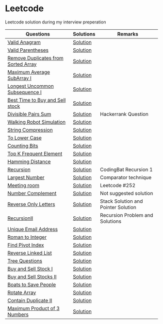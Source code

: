 # Leetcode 
Leetcode solution during my interview preperation

| Questions  | Solutions | Remarks |
| ------------- | ------------- | ------------- |
| [Valid Anagram](https://leetcode.com/problems/valid-anagram/description/)  | [Solution](https://github.com/manojkumarsmks/Leetcode/blob/master/ValidAnagram.java)|
| [Valid Parentheses](https://leetcode.com/problems/valid-parentheses/description/) | [Solution](https://github.com/manojkumarsmks/Leetcode/blob/master/ValidParentheses.java)|
| [Remove Duplicates from Sorted Array](https://leetcode.com/problems/remove-duplicates-from-sorted-array/description/) | [Solution](https://github.com/manojkumarsmks/Leetcode/blob/master/RemoveDupicateFromSortedArray.java)|
| [Maximum Average SubArray I](https://leetcode.com/problems/maximum-average-subarray-i/description/)| [Solution](https://github.com/manojkumarsmks/Leetcode/blob/master/MaximumAverageSubArrayI.java)|
| [Longest Uncommon Subsequence I](https://leetcode.com/problems/longest-uncommon-subsequence-i/description/)|[Solution](https://github.com/manojkumarsmks/Leetcode/blob/master/LongestUncommonSubsequenceI.java)|
| [Best Time to Buy and Sell stock](https://leetcode.com/problems/best-time-to-buy-and-sell-stock/description/)|[Solution](https://github.com/manojkumarsmks/Leetcode/blob/master/MaxStockProfitI.java)|
| [Divisible Pairs Sum](https://www.hackerrank.com/challenges/linkedin-practice-divisible-sum-pairs/problem)|[Solution](https://github.com/manojkumarsmks/Leetcode/blob/master/DivisiblePairsSum.java)| Hackerrank Question |
| [Walking Robot Simulation](https://leetcode.com/problems/walking-robot-simulation/description/)|[Solution](https://github.com/manojkumarsmks/Leetcode/blob/master/WalkingRobot.java)|
| [String Compression](https://leetcode.com/problems/string-compression/description/)|[Solution](https://github.com/manojkumarsmks/Leetcode/blob/master/StringCompression.java)|
| [To Lower Case](https://leetcode.com/problems/to-lower-case/)| [Solution](https://github.com/manojkumarsmks/Leetcode/blob/master/ToLowerCase.java)|
| [Counting Bits](https://leetcode.com/problems/counting-bits/description/)| [Solution](https://github.com/manojkumarsmks/Leetcode/blob/master/CountingBits.java)|
| [Top K Frequent Element](https://leetcode.com/problems/top-k-frequent-elements/description/)| [Solution](https://github.com/manojkumarsmks/Leetcode/blob/master/TopKFrequentElements.java)|
| [Hamming Distance](https://leetcode.com/problems/hamming-distance/description/) |[Solution](https://github.com/manojkumarsmks/Leetcode/blob/master/HammingDistance.java)|
| [Recursion](https://codingbat.com/java/Recursion-1) |[Solution](https://github.com/manojkumarsmks/Leetcode/tree/master/Recursion)|CodingBat Recursion 1|
|[Largest Number](https://leetcode.com/problems/largest-number/description/)|[Solution](https://github.com/manojkumarsmks/Leetcode/blob/master/LargestNumber.java)| Comparator technique |
|[Meeting room]()|[Solution](https://github.com/manojkumarsmks/Leetcode/blob/master/MeetingRooms.java)|Leetcode #252|
|[Number Complement](https://leetcode.com/problems/number-complement/description/)|[Solution](https://github.com/manojkumarsmks/Leetcode/blob/master/NumberComplement.java)|Not suggested solution|
|[Reverse Only Letters](https://leetcode.com/problems/reverse-only-letters/description/)|[Solution](https://github.com/manojkumarsmks/Leetcode/tree/master/RecursionII)|Stack Solution and Pointer Solution|
|[RecursionII](http://www.techiedelight.com/recursion-practice-problems-with-solutions/)|[Solution](https://github.com/manojkumarsmks/Leetcode/blob/master/ReverseOnlyLetters.java)|Recursion Problem and Solutions|
|[Unique Email Address](https://leetcode.com/problems/unique-email-addresses/)|[Solution](https://github.com/manojkumarsmks/Leetcode/blob/master/UniqueEmailAddress.java)|
|[Roman to Integer](https://leetcode.com/problems/roman-to-integer/)|[Solution](https://github.com/manojkumarsmks/Leetcode/blob/master/Roman2Integer.java)|
|[Find Pivot Index](https://leetcode.com/problems/find-pivot-index)|[Solution](https://github.com/manojkumarsmks/Leetcode/blob/master/FindPivotIndex.java)|
|[Reverse Linked List](https://leetcode.com/problems/reverse-linked-list/)|[Solution](https://github.com/manojkumarsmks/Leetcode/blob/master/RecursionII/ReverseLinkedList.java)|
|[Tree Questions](https://leetcode.com/tag/tree/)|[Solution](https://github.com/manojkumarsmks/Leetcode/tree/master/Tree)|
|[Buy and Sell Stock I](https://leetcode.com/problems/best-time-to-buy-and-sell-stock/)|[Solution](https://github.com/manojkumarsmks/Leetcode/blob/master/BuynSellStockI.java)|
|[Buy and Sell Stocks II](https://leetcode.com/problems/best-time-to-buy-and-sell-stock-ii/)|[Solution](https://github.com/manojkumarsmks/Leetcode/blob/master/BuynSellStockII.java)|
|[Boats to Save People](https://leetcode.com/problems/boats-to-save-people/)|[Solution](https://github.com/manojkumarsmks/Leetcode/blob/master/BoatsToSavePeople.java)|
|[Rotate Array](https://leetcode.com/problems/rotate-array/submissions/)|[Solution](https://github.com/manojkumarsmks/Leetcode/blob/master/RotateArray.java)|
|[Contain Duplicate II](https://leetcode.com/problems/contains-duplicate-ii/)|[Solution](https://github.com/manojkumarsmks/Leetcode/blob/master/ContainDuplicateII.java)|
|[Maximum Product of 3 Numbers](https://leetcode.com/problems/maximum-product-of-three-numbers/)|[Solution](https://github.com/manojkumarsmks/Leetcode/blob/master/MaxOf3Products.java)|
